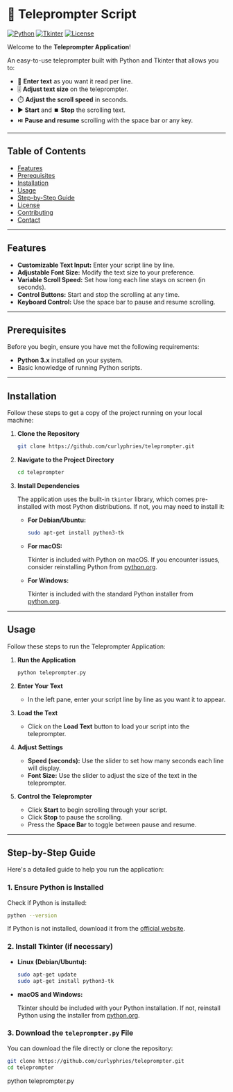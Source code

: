 # 📜 Teleprompter Script

[![Python](https://img.shields.io/badge/Python-3.x-blue?logo=python&logoColor=white)](https://www.python.org/)
[![Tkinter](https://img.shields.io/badge/GUI-Tkinter-red?logo=python&logoColor=white)](https://docs.python.org/3/library/tkinter.html)
[![License](https://img.shields.io/badge/License-MIT-green.svg)](LICENSE)

Welcome to the **Teleprompter Application**!

An easy-to-use teleprompter built with Python and Tkinter that allows you to:

- 📝 **Enter text** as you want it read per line.
- 🎚️ **Adjust text size** on the teleprompter.
- ⏱️ **Adjust the scroll speed** in seconds.
- ▶️ **Start** and ⏹️ **Stop** the scrolling text.
- ⏯️ **Pause and resume** scrolling with the space bar or any key.

---

## Table of Contents

- [Features](#features)
- [Prerequisites](#prerequisites)
- [Installation](#installation)
- [Usage](#usage)
- [Step-by-Step Guide](#step-by-step-guide)
- [License](#license)
- [Contributing](#contributing)
- [Contact](#contact)

---

## Features

- **Customizable Text Input:** Enter your script line by line.
- **Adjustable Font Size:** Modify the text size to your preference.
- **Variable Scroll Speed:** Set how long each line stays on screen (in seconds).
- **Control Buttons:** Start and stop the scrolling at any time.
- **Keyboard Control:** Use the space bar to pause and resume scrolling.

---

## Prerequisites

Before you begin, ensure you have met the following requirements:

- **Python 3.x** installed on your system.
- Basic knowledge of running Python scripts.

---

## Installation

Follow these steps to get a copy of the project running on your local machine:

1. **Clone the Repository**

   ```bash
   git clone https://github.com/curlyphries/teleprompter.git
   ```

2. **Navigate to the Project Directory**

   ```bash
   cd teleprompter
   ```

3. **Install Dependencies**

   The application uses the built-in `tkinter` library, which comes pre-installed with most Python distributions. If not, you may need to install it:

   - **For Debian/Ubuntu:**

     ```bash
     sudo apt-get install python3-tk
     ```

   - **For macOS:**

     Tkinter is included with Python on macOS. If you encounter issues, consider reinstalling Python from [python.org](https://www.python.org/downloads/mac-osx/).

   - **For Windows:**

     Tkinter is included with the standard Python installer from [python.org](https://www.python.org/downloads/windows/).

---

## Usage

Follow these steps to run the Teleprompter Application:

1. **Run the Application**

   ```bash
   python teleprompter.py
   ```

2. **Enter Your Text**

   - In the left pane, enter your script line by line as you want it to appear.

3. **Load the Text**

   - Click on the **Load Text** button to load your script into the teleprompter.

4. **Adjust Settings**

   - **Speed (seconds):** Use the slider to set how many seconds each line will display.
   - **Font Size:** Use the slider to adjust the size of the text in the teleprompter.

5. **Control the Teleprompter**

   - Click **Start** to begin scrolling through your script.
   - Click **Stop** to pause the scrolling.
   - Press the **Space Bar** to toggle between pause and resume.

---

## Step-by-Step Guide

Here's a detailed guide to help you run the application:

### 1. Ensure Python is Installed

Check if Python is installed:

```bash
python --version
```

If Python is not installed, download it from the [official website](https://www.python.org/downloads/).

### 2. Install Tkinter (if necessary)

- **Linux (Debian/Ubuntu):**

  ```bash
  sudo apt-get update
  sudo apt-get install python3-tk
  ```

- **macOS and Windows:**

  Tkinter should be included with your Python installation. If not, reinstall Python using the installer from [python.org](https://www.python.org/downloads/).

### 3. Download the `teleprompter.py` File

You can download the file directly or clone the repository:

```bash
git clone https://github.com/curlyphries/teleprompter.git
cd teleprompter
```
python teleprompter.py
